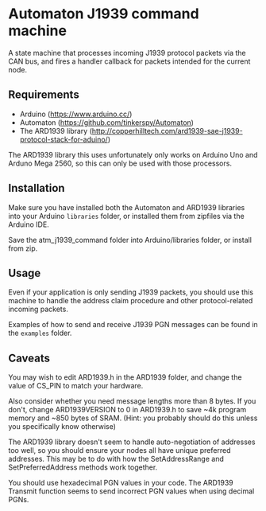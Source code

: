 # Automaton J1939 command machine

A state machine that processes incoming J1939 protocol packets via the CAN bus, 
and fires a handler callback for packets intended for the current node.

## Requirements

* Arduino (https://www.arduino.cc/)
* Automaton (https://github.com/tinkerspy/Automaton)
* The ARD1939 library (http://copperhilltech.com/ard1939-sae-j1939-protocol-stack-for-aduino/)

The ARD1939 library this uses unfortunately only works on Arduino Uno and Arduno Mega 2560, 
so this can only be used with those processors.

## Installation

Make sure you have installed both the Automaton and ARD1939 libraries into your Arduino
`libraries` folder, or installed them from zipfiles via the Arduino IDE.

Save the atm_j1939_command folder into Arduino/libraries folder, or install from zip.

## Usage

Even if your application is only sending J1939 packets, you should use this machine to 
handle the address claim procedure and other protocol-related incoming packets.

Examples of how to send and receive J1939 PGN messages can be found in the `examples` folder.

## Caveats

You may wish to edit ARD1939.h in the ARD1939 folder, and change the value of CS_PIN to 
match your hardware.

Also consider whether you need message lengths more than 8 bytes.  If you don't, change 
ARD1939VERSION to 0 in ARD1939.h to save ~4k program memory and ~850 bytes of SRAM. 
(Hint: you probably should do this unless you specifically know otherwise)

The ARD1939 library doesn't seem to handle auto-negotiation of addresses too well, so
you should ensure your nodes all have unique preferred addresses.  This may be to do with
how the SetAddressRange and SetPreferredAddress methods work together.

You should use hexadecimal PGN values in your code.  The ARD1939 Transmit function seems to 
send incorrect PGN values when using decimal PGNs.





